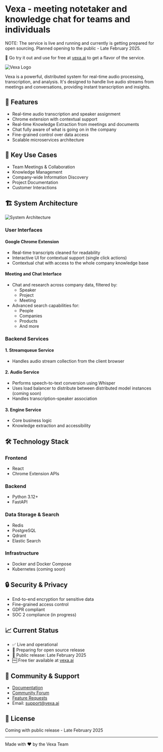 # Vexa - meeting notetaker and knowledge chat for teams and individuals

NOTE: The service is live and running and currently is getting prepared for open sourcing. Planned opening to the public - Late February 2025.

🌟 Go try it out and use for free at [vexa.ai](https://vexa.ai) to get a flavor of the service.

![Vexa Logo](assets/logo-placeholder.png)

Vexa is a powerful, distributed system for real-time audio processing, transcription, and analysis. It's designed to handle live audio streams from meetings and conversations, providing instant transcription and insights.

## 🚀 Features

- Real-time audio transcription and speaker assignment
- Chrome extension with contextual support
- Real-time Knowledge Extraction from meetings and documents 
- Chat fully aware of what is going on in the company 
- Fine-grained control over data access
- Scalable microservices architecture

## 🎯 Key Use Cases

- Team Meetings & Collaboration
- Knowledge Management
- Company-wide Information Discovery
- Project Documentation
- Customer Interactions

## 🏗 System Architecture

![System Architecture](assets/architecture-placeholder.png)

### User Interfaces

#### Google Chrome Extension
- Real-time transcripts cleaned for readability
- Interactive UI for contextual support (single click actions)
- Contextual chat with access to the whole company knowledge base

#### Meeting and Chat Interface
- Chat and research across company data, filtered by:
  - Speaker
  - Project
  - Meeting
- Advanced search capabilities for:
  - People
  - Companies
  - Products
  - And more

### Backend Services

#### 1. Streamqueue Service
- Handles audio stream collection from the client browser

#### 2. Audio Service
- Performs speech-to-text conversion using Whisper
- Uses load balancer to distribute between distributed model instances (coming soon)
- Handles transcription-speaker association

#### 3. Engine Service
- Core business logic
- Knowledge extraction and accessibility

## 🛠 Technology Stack

### Frontend
- React
- Chrome Extension APIs

### Backend
- Python 3.12+
- FastAPI

### Data Storage & Search
- Redis
- PostgreSQL 
- Qdrant
- Elastic Search

### Infrastructure
- Docker and Docker Compose
- Kubernetes (coming soon)

## 🔒 Security & Privacy

- End-to-end encryption for sensitive data
- Fine-grained access control
- GDPR compliant
- SOC 2 compliance (in progress)

## 📈 Current Status

- ✅ Live and operational
- 🚧 Preparing for open source release
- 📅 Public release: Late February 2025
- 🆓 Free tier available at [vexa.ai](https://vexa.ai)

## 🤝 Community & Support

- [Documentation](https://docs.vexa.ai)
- [Community Forum](https://community.vexa.ai)
- [Feature Requests](https://feedback.vexa.ai)
- Email: support@vexa.ai

## 📝 License

Coming with public release - Late February 2025

---

Made with ❤️ by the Vexa Team

